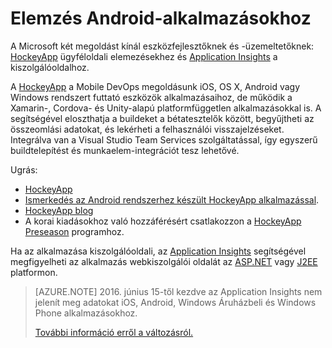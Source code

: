 <properties
    pageTitle="Elemzés Android-alkalmazásokhoz"
    description="Az Android-alkalmazás használatának és teljesítményének elemzése."
    services="application-insights"
    documentationCenter="android"
    authors="alancameronwills"
    manager="douge"/>

<tags
    ms.service="application-insights"
    ms.workload="mobile"
    ms.tgt_pltfrm="mobile-android"
    ms.devlang="na"
    ms.topic="get-started-article"
    ms.date="03/17/2016"
    ms.author="awills"/>

# Elemzés Android-alkalmazásokhoz

A Microsoft két megoldást kínál eszközfejlesztőknek és -üzemeltetőknek: [HockeyApp](http://hockeyapp.net/) ügyféloldali elemezésekhez és [Application Insights](app-insights-overview.md) a kiszolgálóoldalhoz.

A [HockeyApp](http://hockeyapp.net/) a Mobile DevOps megoldásunk iOS, OS X, Android vagy Windows rendszert futtató eszközök alkalmazásaihoz, de működik a Xamarin-, Cordova- és Unity-alapú platformfüggetlen alkalmazásokkal is. A segítségével eloszthatja a buildeket a bétatesztelők között, begyűjtheti az összeomlási adatokat, és lekérheti a felhasználói visszajelzéseket. Integrálva van a Visual Studio Team Services szolgáltatással, így egyszerű buildtelepítést és munkaelem-integrációt tesz lehetővé.

Ugrás:

* [HockeyApp](http://support.hockeyapp.net/kb)
* [Ismerkedés az Android rendszerhez készült HockeyApp alkalmazással](http://support.hockeyapp.net/kb/client-integration-android/hockeyapp-for-android-sdk).
* [HockeyApp blog](http://hockeyapp.net/blog/)
* A korai kiadásokhoz való hozzáférésért csatlakozzon a [HockeyApp Preseason](http://hockeyapp.net/preseason/) programhoz.

Ha az alkalmazása kiszolgálóoldali, az [Application Insights](app-insights-overview.md) segítségével megfigyelheti az alkalmazás webkiszolgálói oldalát az [ASP.NET](app-insights-asp-net.md) vagy [J2EE](app-insights-java-get-started.md) platformon. 

> [AZURE.NOTE] 2016. június 15-től kezdve az Application Insights nem jelenít meg adatokat iOS, Android, Windows Áruházbeli és Windows Phone alkalmazásokhoz.
>
> [További információ erről a változásról.](https://azure.microsoft.com/blog/transitioning-mobile-apps-from-application-insights-to-hockeyapp/)



<!--HONumber=jun16_HO2-->


